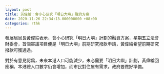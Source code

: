 ```yaml
---
layout: post
title: 黃偉綸︰會小心研究「明日大嶼」融資方案
date: 2020-11-26 22:34:13.000000000 +08:00
categories: rthk
---
```


發展局局長黃偉綸表示，會小心研究「明日大嶼」計劃的融資方案，星期五立法會財委會，首個審議項目便是「明日大嶼」前期研究撥款申請，黃偉綸希望前期研究撥款可獲通過。

對於有意見認爲，未來本港人口可能減少，未必需要「明日大嶼」計劃，黃偉綸回應稱，本港總人口數字仍會增加，而市民對住屋有需求，政府要做好準備。
